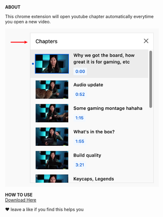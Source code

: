 **ABOUT**

This chrome extension will open youtube chapter automatically everytime you open a new video.

![image](https://github.com/eret9616/show_youtube_chapter/blob/master/assets/chapter.png)

**HOW TO USE**  
[Download Here](https://chrome.google.com/webstore/detail/show-youtube-chapter/jppdhhbhfplniidecbbiianinakbgeeb?hl=en&authuser=0)  

❤ leave a like if you find this helps you
